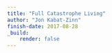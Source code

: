 ```yaml
---
title: "Full Catastrophe Living"
author: "Jon Kabat-Zinn"
finish-date: 2017-08-28
_build:
    render: false
---
```


